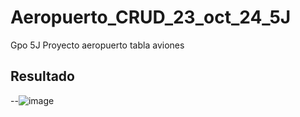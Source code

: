 # Aeropuerto_CRUD_23_oct_24_5J
Gpo 5J Proyecto aeropuerto tabla aviones
## Resultado
--![image](https://github.com/user-attachments/assets/dc01c891-2088-4cd3-aacf-28a092a73621)

